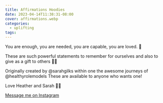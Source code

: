 ```yaml
---
title: Affirmations Hoodies
date: 2023-04-14T11:38:31-08:00
cover: affirmations.webp
categories:
  - uplifting
tags:
---
```


You are enough, you are needed, you are capable, you are loved. 🩵

These are such powerful statements to remember for ourselves and also to give as a gift to others 🩷💥

Originally created by @sarahgilks within one the awesome journeys of @healthyrolemodels These are available to anyone who wants one!

Love Heather and Sarah 🌊💗

<!--more-->
[Message me on Instagram](https://www.instagram.com/reel/DA2YbNBpuKr/)
